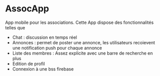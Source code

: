 # AssocApp
App mobile pour les associations. Cette App dispose des fonctionnalités telles que 
- Chat : discussion en temps réel
- Annonces : permet de poster une annonce, les utilisateurs recoievent une notification push pour chaque annonce
- Liste des membres : Assez explicite avec une barre de recherche en plus
- Edition de profil
- Connexion à une bss firebase
